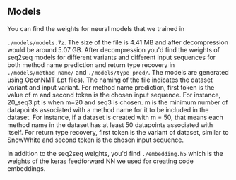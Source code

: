 <h2>Models</h2>
You can find the weights for neural models that we trained in 

`./models/models.7z`. The size of the file is 4.41 MB and after decompression would be around 5.07 GB. After decompression you'd find the weights of seq2seq models for different variants and different input sequences for both method name prediction and return type recovery in `./models/method_name/` and `./models/type_pred/`. The models are generated using OpenNMT (.pt files). The naming of the file indicates the dataset variant and input variant. For method name prediction, first token is the value of m and second token is the chosen input sequence. For instance, 20_seq3.pt is when m=20 and seq3 is chosen. m is the minimum number of datapoints associated with a method name for it to be included in the dataset. For instance, if
a dataset is created with m = 50, that means each method name in the dataset has at least 50 datapoints associated with itself. For return type recovery, first token is the variant of dataset, similar to SnowWhite and second token is the chosen input sequence. 

In addition to the seq2seq weights, you'd find `./embedding.h5` which is the weights of the keras feedforward NN we used for creating code embeddings.